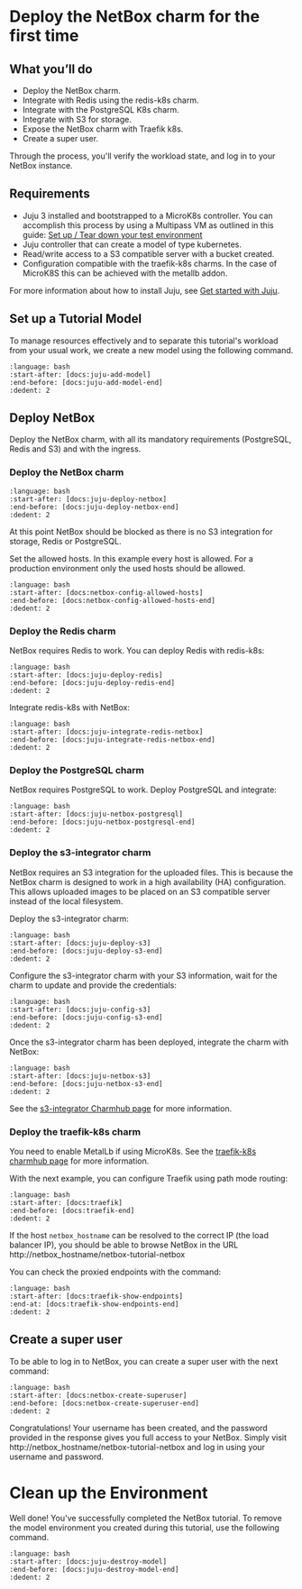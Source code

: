 <!-- This tutorial should be updated in the src-docs directory. -->

# Deploy the NetBox charm for the first time


## What you’ll do
- Deploy the NetBox charm.
- Integrate with Redis using the redis-k8s charm.
- Integrate with the PostgreSQL K8s charm.
- Integrate with S3 for storage.
- Expose the NetBox charm with Traefik k8s.
- Create a super user.

Through the process, you'll verify the workload state, and log in to
your NetBox instance.

## Requirements
- Juju 3 installed and bootstrapped to a MicroK8s controller. You can accomplish this process by using a Multipass VM as outlined in this guide: [Set up / Tear down your test environment](https://juju.is/docs/juju/set-up--tear-down-your-test-environment)
- Juju controller that can create a model of type kubernetes.
- Read/write access to a S3 compatible server with a bucket created.
- Configuration compatible with the traefik-k8s charms. In the case of MicroK8S this can be achieved with the metallb addon.

For more information about how to install Juju, see [Get started with Juju](https://juju.is/docs/olm/get-started-with-juju).


## Set up a Tutorial Model

To manage resources effectively and to separate this tutorial's workload from
your usual work, we create a new model using the following command.

```{literalinclude} code/getting-started/task.yaml
:language: bash
:start-after: [docs:juju-add-model]
:end-before: [docs:juju-add-model-end]
:dedent: 2
```

## Deploy NetBox

Deploy the NetBox charm, with all its mandatory requirements (PostgreSQL, Redis and S3)
and with the ingress.

### Deploy the NetBox charm

```{literalinclude} code/getting-started/task.yaml
:language: bash
:start-after: [docs:juju-deploy-netbox]
:end-before: [docs:juju-deploy-netbox-end]
:dedent: 2
```

At this point NetBox should be blocked as there is no S3 integration for
storage, Redis or PostgreSQL.

Set the allowed hosts. In this example every host is allowed. For a production environment
only the used hosts should be allowed.


```{literalinclude} code/getting-started/task.yaml
:language: bash
:start-after: [docs:netbox-config-allowed-hosts]
:end-before: [docs:netbox-config-allowed-hosts-end]
:dedent: 2
```

### Deploy the Redis charm

NetBox requires Redis to work. You can deploy Redis with redis-k8s:
```{literalinclude} code/getting-started/task.yaml
:language: bash
:start-after: [docs:juju-deploy-redis]
:end-before: [docs:juju-deploy-redis-end]
:dedent: 2
```

Integrate redis-k8s with NetBox:
```{literalinclude} code/getting-started/task.yaml
:language: bash
:start-after: [docs:juju-integrate-redis-netbox]
:end-before: [docs:juju-integrate-redis-netbox-end]
:dedent: 2
```

### Deploy the PostgreSQL charm

NetBox requires PostgreSQL to work. Deploy PostgreSQL and integrate:
```{literalinclude} code/getting-started/task.yaml
:language: bash
:start-after: [docs:juju-netbox-postgresql]
:end-before: [docs:juju-netbox-postgresql-end]
:dedent: 2
```

### Deploy the s3-integrator charm

NetBox requires an S3 integration for the uploaded files. This is because
the NetBox charm is designed to work in a high availability (HA) configuration.
This allows uploaded images to be placed on an S3 compatible server instead of
the local filesystem.

Deploy the s3-integrator charm:
```{literalinclude} code/getting-started/task.yaml
:language: bash
:start-after: [docs:juju-deploy-s3]
:end-before: [docs:juju-deploy-s3-end]
:dedent: 2
```

Configure the s3-integrator charm with your S3 information, wait for the charm to update and provide the credentials:
```{literalinclude} code/getting-started/task.yaml
:language: bash
:start-after: [docs:juju-config-s3]
:end-before: [docs:juju-config-s3-end]
:dedent: 2
```

Once the s3-integrator charm has been deployed, integrate the charm with NetBox:
```{literalinclude} code/getting-started/task.yaml
:language: bash
:start-after: [docs:juju-netbox-s3]
:end-before: [docs:juju-netbox-s3-end]
:dedent: 2
```

See the [s3-integrator Charmhub page](https://charmhub.io/s3-integrator) for more information.

### Deploy the traefik-k8s charm

You need to enable MetalLb if using MicroK8s. See the [traefik-k8s charmhub page](https://charmhub.io/traefik-k8s) for more information.

With the next example, you can configure Traefik using path mode routing:
```{literalinclude} code/getting-started/task.yaml
:language: bash
:start-after: [docs:traefik]
:end-before: [docs:traefik-end]
:dedent: 2
```

If the host `netbox_hostname` can be resolved to the correct IP (the load balancer IP),
you should be able to browse NetBox in the URL http://netbox_hostname/netbox-tutorial-netbox

You can check the proxied endpoints with the command:
```{literalinclude} code/getting-started/task.yaml
:language: bash
:start-after: [docs:traefik-show-endpoints]
:end-at: [docs:traefik-show-endpoints-end]
:dedent: 2
```

## Create a super user
To be able to log in to NetBox, you can create a super user with the next command:
```{literalinclude} code/getting-started/task.yaml
:language: bash
:start-after: [docs:netbox-create-superuser]
:end-before: [docs:netbox-create-superuser-end]
:dedent: 2
```

Congratulations! Your username has been created, and the password provided in the response
gives you full access to your NetBox. Simply visit http://netbox_hostname/netbox-tutorial-netbox
and log in using your username and password.


# Clean up the Environment

Well done! You've successfully completed the NetBox tutorial. To remove the
model environment you created during this tutorial, use the following command.

```{literalinclude} code/getting-started/task.yaml
:language: bash
:start-after: [docs:juju-destroy-model]
:end-before: [docs:juju-destroy-model-end]
:dedent: 2
```
